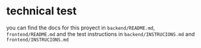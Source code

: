 # technical test

you can find the docs for this proyect in `backend/README.md`, `frontend/README.md`  and the test instructions in `backend/INSTRUCIONS.md` and `frontend/INSTRUCIONS.md`